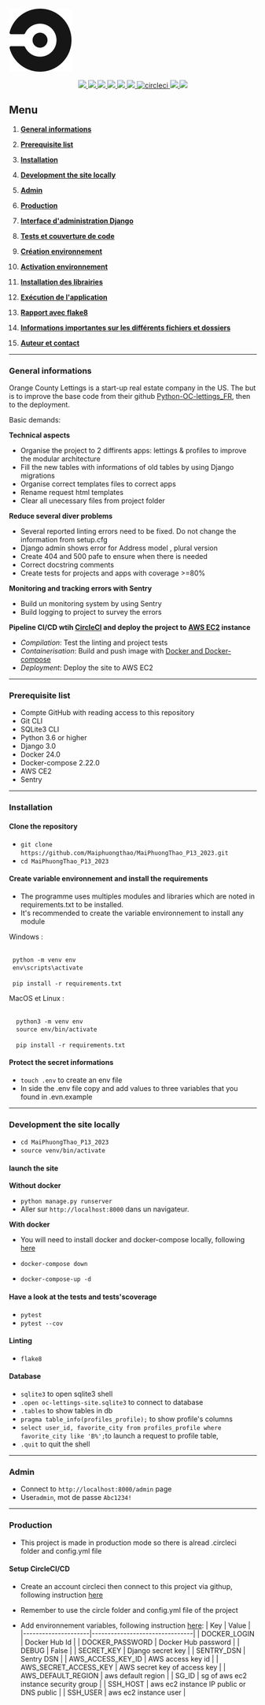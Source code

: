 ![](static/assets/img/circleci-icon.svg)
<p align="center">
  <a href="https://www.python.org/">
    <img src="https://skillicons.dev/icons?i=python" />
  </a>
  <a href="https://www.djangoproject.com/">
    <img src="https://skillicons.dev/icons?i=django" />
  </a>
  <a href="https://getbootstrap.com/">
    <img src="https://skillicons.dev/icons?i=bootstrap" />
  </a>
  <a href="https://www.w3schools.com/css/">
    <img src="https://skillicons.dev/icons?i=css" />
  </a>
  <a href="https://docs.sentry.io/">
    <img src="https://skillicons.dev/icons?i=sentry" />
  </a>
  <a href="https://www.docker.com/">
    <img src="https://skillicons.dev/icons?i=docker" />
  </a>
  <a href="https://circleci.com/docs/jobs-steps/">
    <img width="48" height="48" src="https://img.icons8.com/color/48/circleci.png" alt="circleci"/>
  </a>
  <a href="https://aws.amazon.com/fr/ec2/">
    <img src="https://skillicons.dev/icons?i=aws" />
  </a>
  <a href="https://www.sqlite.org/index.html">
    <img src="https://skillicons.dev/icons?i=sqlite" />
  </a> 
</p>



## Menu   
1. **[General informations](#general-informations)**
2. **[Prerequisite list](#list-of-prerequisites)**
3. **[Installation](#installation)**
4. **[Development the site locally](#launch-locally)**       
2. **[Admin](#admin)**   
3. **[Production](#production)**   
4. **[Interface d'administration Django](#interface-administration-django)**   
  
6. **[Tests et couverture de code](#tests-et-couverture-de-code)**   
7. **[Création environnement](#creation-environnement)**   
8. **[Activation environnement](#activation-environnement)**   
9. **[Installation des librairies](#installation-librairies)**   
10. **[Exécution de l'application](#execution-application)**   
11. **[Rapport avec flake8](#rapport-flake8)**   
12. **[Informations importantes sur les différents fichiers et dossiers](#informations-importantes)**   
13. **[Auteur et contact](#auteur-contact)**  

--------------------------------------------------------------------------------------------------------------------------------

<div id="general-informations"></div>

### General informations

Orange County Lettings is a start-up real estate company in the US.
The but is to improve the base code from their github [Python-OC-lettings_FR](https://github.com/OpenClassrooms-Student-Center/Python-OC-Lettings-FR), then to the deployment.

Basic demands:

__Technical aspects__

- Organise the project to 2 diffirents apps: lettings & profiles to improve the modular architecture
- Fill the new tables with informations of old tables by using Django migrations
- Organise correct templates files to correct apps 
- Rename request html templates
- Clear all unecessary files from project folder

__Reduce several diver problems__

- Several reported linting errors need to be fixed. Do not change the information from setup.cfg
- Django admin shows error for Address model , plural version
- Create 404 and 500 pafe to ensure when there is needed
- Correct docstring comments
- Create tests for projects and apps with coverage >=80%

__Monitoring and tracking errors with Sentry__

- Build un monitoring system by using Sentry
- Build logging to project to survey the errors

__Pipeline CI/CD wtih [CircleCI](https://circleci.com/docs/jobs-steps/) and deploy the project to [AWS EC2](https://aws.amazon.com/fr/ec2/) instance__

- *Compilation*: Test the linting and project tests
- *Containerisation*: Build and push image with [Docker and Docker-compose](https://skillicons.dev/icons?i=docker)
- *Deployment*: Deploy the site to AWS EC2

--------------------------------------------------------------------------------------------------------------------------------

<div id="list-of-prerequisites"></div>

### Prerequisite list

- Compte GitHub with reading access to this repository
- Git CLI
- SQLite3 CLI
- Python 3.6 or higher
- Django 3.0
- Docker 24.0
- Docker-compose 2.22.0
- AWS CE2
- Sentry

--------------------------------------------------------------------------------------------------------------------------------

<div id="installation"></div>

### Installation

#### Clone the repository

- `git clone https://github.com/Maiphuongthao/MaiPhuongThao_P13_2023.git`
- `cd MaiPhuongThao_P13_2023`

#### Create variable environnement and install the requirements

- The programme uses multiples modules and libraries which are noted in requirements.txt to be installed.
- It's recommended to create the variable environnement to install any module

Windows :

   ```
    
    python -m venv env 
    env\scripts\activate

    pip install -r requirements.txt

  ```

MacOS et Linux :

  ```
    
    python3 -m venv env 
    source env/bin/activate

    pip install -r requirements.txt

  ```

#### Protect the secret informations

- `touch .env` to create an env file
- In side the .env file copy and add values to three variables that you found in .evn.example

--------------------------------------------------------------------------------------------------------------------------------

<div id="launch-locally"></div>

### Development the site locally

- `cd MaiPhuongThao_P13_2023`
- `source venv/bin/activate`

#### launch the site

__Without docker__

- `python manage.py runserver`
- Aller sur `http://localhost:8000` dans un navigateur.

__With docker__

- You will need to install docker and docker-compose locally, following [here](https://www.docker.com/get-started/)

- `docker-compose down`
- `docker-compose-up -d`

#### Have a look at the tests and tests'scoverage

- `pytest`
- `pytest --cov`

#### Linting

- `flake8`

#### Database

- `sqlite3` to open sqlite3 shell
- `.open oc-lettings-site.sqlite3` to connect to database
- `.tables` to show tables in db 
- `pragma table_info(profiles_profile);` to show profile's columns 
- `select user_id, favorite_city from profiles_profile where favorite_city like 'B%';`to launch a request to profile table, 
- `.quit` to quit the shell

--------------------------------------------------------------------------------------------------------------------------------

<div id="installation"></div>

### Admin

- Connect to `http://localhost:8000/admin` page
- User`admin`, mot de passe `Abc1234!`

--------------------------------------------------------------------------------------------------------------------------------

<div id="installation"></div>

### Production

- This project is made in production mode so there is alread .circleci folder and config.yml file

#### Setup CircleCI/CD

- Create an account circleci then connect to this project via githup, following instruction [here](https://www.digitalocean.com/community/tutorials/how-to-automate-deployment-using-circleci-and-github-on-ubuntu-18-04)

- Remember to use the circle folder and config.yml file of the project
- Add environnement variables, following instruction [here](https://circleci.com/docs/set-environment-variable/):
| Key                | Value                         |
|---------------------|--------------------------------|
| DOCKER_LOGIN        | Docker Hub Id   |
| DOCKER_PASSWORD     | Docker Hub password  |
| DEBUG      | False       |
| SECRET_KEY          | Django secret key        |
| SENTRY_DSN          | Sentry DSN              |
| AWS_ACCESS_KEY_ID          | AWS access key id               |
| AWS_SECRET_ACCESS_KEY   | AWS secret key of access key               |
| AWS_DEFAULT_REGION  | aws default region        |
| SG_ID          | sg of aws ec2 instance security group                 |
| SSH_HOST          | aws ec2 instance IP public or DNS public      |
| SSH_USER          | aws ec2 instance user               |

